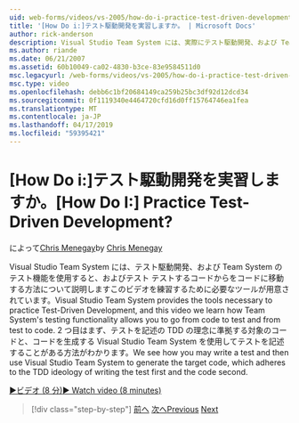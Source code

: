 ```yaml
---
uid: web-forms/videos/vs-2005/how-do-i-practice-test-driven-development
title: '[How Do i:]テスト駆動開発を実習しますか。 | Microsoft Docs'
author: rick-anderson
description: Visual Studio Team System には、実際にテスト駆動開発、および Team System の機能をテストする方法について説明しますこのビデオに必要なツールが用意されています、.
ms.author: riande
ms.date: 06/21/2007
ms.assetid: 60b10049-ca02-4830-b3ce-83e9584511d0
msc.legacyurl: /web-forms/videos/vs-2005/how-do-i-practice-test-driven-development
msc.type: video
ms.openlocfilehash: debb6c1bf20684149ca259b25bc3df92d12dcd34
ms.sourcegitcommit: 0f1119340e4464720cfd16d0ff15764746ea1fea
ms.translationtype: MT
ms.contentlocale: ja-JP
ms.lasthandoff: 04/17/2019
ms.locfileid: "59395421"
---
```

# <a name="how-do-i-practice-test-driven-development"></a><span data-ttu-id="6b968-104">[How Do i:]テスト駆動開発を実習しますか。</span><span class="sxs-lookup"><span data-stu-id="6b968-104">[How Do I:] Practice Test-Driven Development?</span></span>

<span data-ttu-id="6b968-105">によって[Chris Menegay](https://twitter.com/CMenegay)</span><span class="sxs-lookup"><span data-stu-id="6b968-105">by [Chris Menegay](https://twitter.com/CMenegay)</span></span>

<span data-ttu-id="6b968-106">Visual Studio Team System には、テスト駆動開発、および Team System のテスト機能を使用すると、およびテスト テストするコードからをコードに移動する方法について説明しますこのビデオを練習するために必要なツールが用意されています。</span><span class="sxs-lookup"><span data-stu-id="6b968-106">Visual Studio Team System provides the tools necessary to practice Test-Driven Development, and this video we learn how Team System's testing functionality allows you to go from code to test and from test to code.</span></span> <span data-ttu-id="6b968-107">2 つ目はまず、テストを記述の TDD の理念に準拠する対象のコードと、コードを生成する Visual Studio Team System を使用してテストを記述することがある方法がわかります。</span><span class="sxs-lookup"><span data-stu-id="6b968-107">We see how you may write a test and then use Visual Studio Team System to generate the target code, which adheres to the TDD ideology of writing the test first and the code second.</span></span>

[<span data-ttu-id="6b968-108">&#9654;ビデオ (8 分)</span><span class="sxs-lookup"><span data-stu-id="6b968-108">&#9654; Watch video (8 minutes)</span></span>](https://channel9.msdn.com/Blogs/ASP-NET-Site-Videos/how-do-i-practice-test-driven-development)

> [!div class="step-by-step"]
> <span data-ttu-id="6b968-109">[前へ](how-do-i-write-code-more-quickly-with-unit-tests.md)
> [次へ](how-do-i-load-test-a-web-application.md)</span><span class="sxs-lookup"><span data-stu-id="6b968-109">[Previous](how-do-i-write-code-more-quickly-with-unit-tests.md)
[Next](how-do-i-load-test-a-web-application.md)</span></span>
